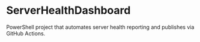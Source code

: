 # ServerHealthDashboard
PowerShell project that automates server health reporting and publishes via GitHub Actions.
